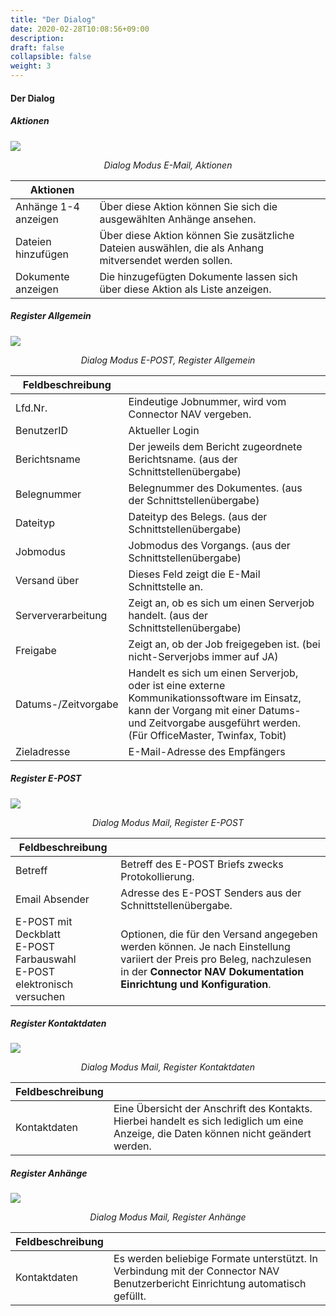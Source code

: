 ```yaml
---
title: "Der Dialog"
date: 2020-02-28T10:08:56+09:00
description: 
draft: false
collapsible: false
weight: 3
---
```


#### Der Dialog

##### Aktionen

![](/images/connectornav/epost/dialog_aktionen.png)<center>_Dialog Modus E-Mail, Aktionen_</center>

|Aktionen | |
|---|---|
| Anhänge 1-4 anzeigen | Über diese Aktion können Sie sich die ausgewählten Anhänge ansehen.                                    |
| Dateien hinzufügen   | Über diese Aktion können Sie zusätzliche Dateien auswählen, die als Anhang mitversendet werden sollen. |
| Dokumente anzeigen   | Die hinzugefügten Dokumente lassen sich über diese Aktion als Liste anzeigen.                          |

##### Register Allgemein

![](/images/connectornav/epost/reg_allgemein.png)<center>_Dialog Modus E-POST, Register Allgemein_</center>

|Feldbeschreibung | |
|---|---|
| Lfd.Nr.     | Eindeutige Jobnummer, wird vom Connector NAV vergeben.  |
| BenutzerID  | Aktueller Login                                        |
| Berichtsname         | Der jeweils dem Bericht zugeordnete Berichtsname.  (aus der Schnittstellenübergabe)                                                                                                                   |
| Belegnummer          | Belegnummer des Dokumentes. (aus der Schnittstellenübergabe)                                                                                                                                          |
| Dateityp             | Dateityp des Belegs.  (aus der Schnittstellenübergabe)                                                                                                                                                |
| Jobmodus             | Jobmodus des Vorgangs.  (aus der Schnittstellenübergabe)                                                                                                                                              |
| Versand über         | Dieses Feld zeigt die E-Mail Schnittstelle an.                                                                                                                                                        |
| Serververarbeitung   | Zeigt an, ob es sich um einen Serverjob handelt. (aus der Schnittstellenübergabe)                                                                                                                     |
| Freigabe             | Zeigt an, ob der Job freigegeben ist. (bei nicht-Serverjobs immer auf JA)                                                                                                                             |
| Datums-/Zeitvorgabe  | Handelt es sich um einen Serverjob, oder ist eine externe Kommunikationssoftware im Einsatz, kann der Vorgang mit einer Datums- und Zeitvorgabe ausgeführt werden. (Für OfficeMaster, Twinfax, Tobit) |
| Zieladresse          | E-Mail-Adresse des Empfängers                                                                                                                                                                        |

##### Register E-POST

![](/images/connectornav/epost/reg_epost.png)<center>_Dialog Modus Mail, Register E-POST_</center>

|Feldbeschreibung | |
|---|---|
| Betreff                                                               | Betreff des E-POST Briefs zwecks Protokollierung.                                                                                                                                          |
| Email Absender                                                        | Adresse des E-POST Senders aus der Schnittstellenübergabe.                                                                                                                                 |
| E-POST mit Deckblatt<br />E-POST Farbauswahl<br />E-POST elektronisch versuchen | Optionen, die für den Versand angegeben werden können. Je nach Einstellung variiert der Preis pro Beleg, nachzulesen in der **Connector NAV Dokumentation Einrichtung und Konfiguration**. |

##### Register Kontaktdaten

![](/images/connectornav/epost/reg_kontaktdaten.png)<center>_Dialog Modus Mail, Register Kontaktdaten_</center>

|Feldbeschreibung | |
|---|---|
| Kontaktdaten  | Eine Übersicht der Anschrift des Kontakts. Hierbei handelt es sich lediglich um eine Anzeige, die Daten können nicht geändert werden.  |

##### Register Anhänge

![](/images/connectornav/epost/reg_anhaenge.png)<center>_Dialog Modus Mail, Register Anhänge_</center>

|Feldbeschreibung | |
|---|---|
| Kontaktdaten  | Es werden beliebige Formate unterstützt. In Verbindung mit der Connector NAV Benutzerbericht Einrichtung automatisch gefüllt. |
